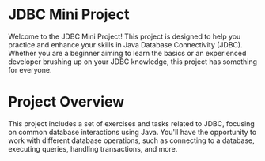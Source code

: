 # JDBC Mini Project 
Welcome to the JDBC Mini Project! This project is designed to help you practice and enhance your skills in Java Database Connectivity (JDBC). Whether you are a beginner aiming to learn the basics or an experienced developer brushing up on your JDBC knowledge, this project has something for everyone.

# Project Overview
This project includes a set of exercises and tasks related to JDBC, focusing on common database interactions using Java. You'll have the opportunity to work with different database operations, such as connecting to a database, executing queries, handling transactions, and more.
